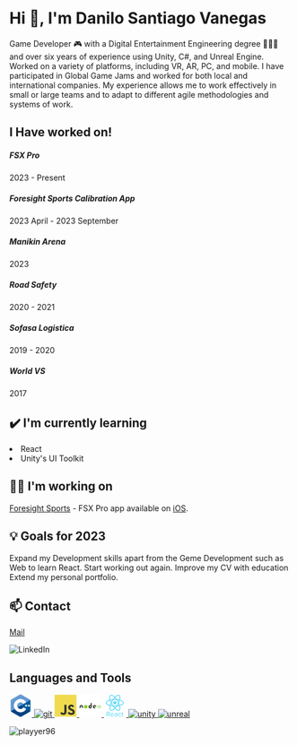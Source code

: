 <!-- <h1 align="center">Hi 👋, I'm Danilo Santiago Vanegas</h1> -->
#   Hi 👋, I'm Danilo Santiago Vanegas


Game Developer 🎮 with a Digital Entertainment Engineering degree 👨🏻‍🎓 and over six years of experience using Unity, C#, and Unreal Engine. Worked on a variety of platforms, including VR, AR, PC, and mobile. I have participated in Global Game Jams and worked for both local and international companies. My experience allows me to work effectively in small or large teams and to adapt to different agile methodologies and systems of work.

## I Have worked on!

<h5>FSX Pro</h5>
2023 - Present

<h5>Foresight Sports Calibration App</h5>
2023 April - 2023 September

<h5> Manikin Arena </h5>
2023

<h5>Road Safety</h5>
2020 - 2021

<h5>Sofasa Logistica</h5>
2019 - 2020

<h5> World VS</h5>
2017


##  ✔️ I'm currently learning
<li>React</li>
<li>Unity's UI Toolkit</li>

##  👩‍💻 I'm working on

[Foresight Sports](https://www.foresightsports.com/) - FSX Pro app available on [iOS](https://apps.apple.com/us/app/fsx-pro/id1515823777).

##  💡 Goals for 2023

Expand my Development skills apart from the Geme Development such as Web to learn React.
Start working out again.
Improve my CV with education
Extend my personal portfolio.

##  📫 Contact

[Mail](mailto:vanegasdanilo7@gmail.com?subject=[GitHub-Meet]%20Source%20Han%20Sans)

![LinkedIn](https://img.shields.io/badge/GitHub-100000?style=for-the-badge&logo=github&logoColor=white/_https://www.linkedin.com/in/danisvs/)
<!-- [https://www.linkedin.com/in/danisvs/] -->

<p align="left">
</p>

##  Languages and Tools

<p align="left"> <a href="https://www.w3schools.com/cpp/" target="_blank" rel="noreferrer"> <img src="https://raw.githubusercontent.com/devicons/devicon/master/icons/cplusplus/cplusplus-original.svg" alt="cplusplus" width="40" height="40"/> </a> <a href="https://git-scm.com/" target="_blank" rel="noreferrer"> <img src="https://www.vectorlogo.zone/logos/git-scm/git-scm-icon.svg" alt="git" width="40" height="40"/> </a> <a href="https://developer.mozilla.org/en-US/docs/Web/JavaScript" target="_blank" rel="noreferrer"> <img src="https://raw.githubusercontent.com/devicons/devicon/master/icons/javascript/javascript-original.svg" alt="javascript" width="40" height="40"/> </a> <a href="https://nodejs.org" target="_blank" rel="noreferrer"> <img src="https://raw.githubusercontent.com/devicons/devicon/master/icons/nodejs/nodejs-original-wordmark.svg" alt="nodejs" width="40" height="40"/> </a> <a href="https://reactjs.org/" target="_blank" rel="noreferrer"> <img src="https://raw.githubusercontent.com/devicons/devicon/master/icons/react/react-original-wordmark.svg" alt="react" width="40" height="40"/> </a> <a href="https://unity.com/" target="_blank" rel="noreferrer"> <img src="https://www.vectorlogo.zone/logos/unity3d/unity3d-icon.svg" alt="unity" width="40" height="40"/> </a> <a href="https://unrealengine.com/" target="_blank" rel="noreferrer"> <img src="https://raw.githubusercontent.com/kenangundogan/fontisto/036b7eca71aab1bef8e6a0518f7329f13ed62f6b/icons/svg/brand/unreal-engine.svg" alt="unreal" width="40" height="40"/> </a> </p>
<p><img align="left" src="https://github-readme-stats.vercel.app/api/top-langs?username=playyer96&show_icons=true&locale=en&layout=compact" alt="playyer96" /></p>
